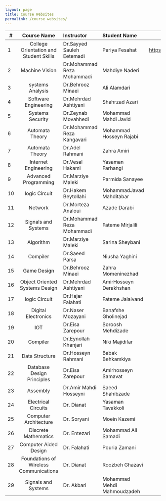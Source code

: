```yaml
---
layout: page
title: Course Websites
permalink: /course_websites/
---
```


| # |       Course Name                      |   Instructor     |   Student Name   | Website URL           |
|---|:--------------------------------------:|:-----------------|:-----------------|:---------------------:|
| 1 | College Orientation and Student Skills |Dr.Sayyed Sauleh Eetemadi  | Pariya Fesahat    | https://sauleh.github.io/co98 |
| 2 |            Machine Vision              |Dr.Mohammad Reza Mohammadi |Mahdiye Naderi           |                      |
| 3 |           systems Analysis             |Dr.Behrooz Minaei          |Ali Alamdari             |                      |
| 4 |         Software Engineering           |Dr.Mehrdad Ashtiyani       |Shahrzad Azari           |                     |
| 5 |           Systems Security             |Dr.Zeynab Movahhedi        |Mohammad Mahdi Javid     |                      |
| 6 |           Automata Theory              |Dr.Mohammad Reza Kangavari |Mohammad Hosseyn Rajabi  |                      |
| 7 |           Automata Theory              |Dr.Adel Rahmani            |Zahra Amiri              |                      |
| 8 |         Internet Engineering           |Dr.Vesal Hakami            |Yasaman Farhangi         |                      |
| 9 |         Advanced Programming           |Dr.Marziye Maleki          |Parmida Sanayee          |                      |
|10 |            logic Circuit               |Dr.Hakem Beytollahi        |MohammadJavad Mahditabar |                      |
|11 |                Network                 |Dr.Morteza Analoui         |Azade Darabi             |                      |
|12 |         Signals and Systems            |Dr.Mohammad Reza Mohammadi |Fateme Mirjalili         |                      |
|13 |               Algorithm                |Dr.Marziye Maleki          |Sarina Sheybani          |                      |
|14 |               Compiler                 |Dr.Saeed Parsa             |Niusha Yaghini           |                      |
|15 |              Game Design               |Dr.Behrooz Minaei          |Zahra Momeninezhad       |                      |
|16 |    Object Oriented Systems Design      |Dr.Mehrdad Ashtiyani       |AmirHosseyn Derakhshan   |                      |
|17 |           logic Circuit                |Dr.Hajar Falahati          |Fateme Jalalvand         |                      |
|18 |         Digital Electronics            |Dr.Naser Mozayani          |Banafshe Gholinejad      |                      |
|19 |                IOT                     |Dr.Eisa Zarepour           |Soroosh Mehdizade        |                      |
|20 |              Compiler                  |Dr.Eynollah Khanjari       |Niki Majidifar           |                      |
|21 |          Data Structure                |Dr.Hosseyn Rahmani         |Babak Behkamkiya         |                      |
|22 |      Database Design Principles        |Dr.Eisa Zarepour           |Amirhosseyn Samavat      |                      |
|23 |             Assembly                   |Dr.Amir Mahdi Hosseyni     |Saeed Shahibzade         |                      |
|24 |        Electrical Circuits             |Dr. Dianat                 |Yasaman Tavakkoli        |                      |
|25 |       Computer Architecture            |Dr. Soryani                |Moein Kazemi |                              
|26 |       Discrete Mathematics             |Dr. Entezari               |Mohammad Ali Samadi |
|27 |       Computer Aided Design            |Dr. Falahati               |Pouria Zamani |
|28 |  Foundations of Wireless Communications|Dr. Dianat                 |Roozbeh Ghazavi |
|29 |  Signals and Systems                   |Dr. Akbari                 |Mohammad Mehdi Mahmoudzadeh|